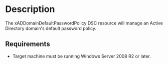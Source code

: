 # Description

The xADDomainDefaultPasswordPolicy DSC resource will manage an Active Directory domain's default password policy.

## Requirements

* Target machine must be running Windows Server 2008 R2 or later.
